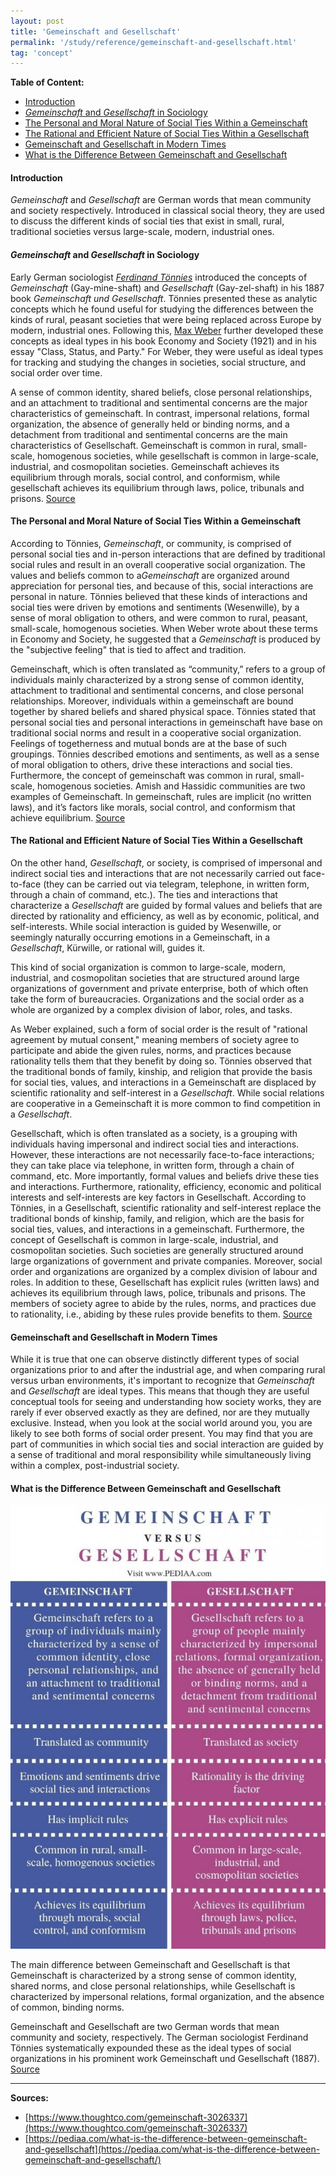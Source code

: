 ```yaml
---
layout: post
title: 'Gemeinschaft and Gesellschaft'
permalink: '/study/reference/gemeinschaft-and-gesellschaft.html'
tag: 'concept'
---
```

**Table of Content:**

- [Introduction](#introduction)
- [*Gemeinschaft* and *Gesellschaft* in Sociology](#gemeinschaft-and-gesellschaft-in-sociology)
- [The Personal and Moral Nature of Social Ties Within a Gemeinschaft](#the-personal-and-moral-nature-of-social-ties-within-a-gemeinschaft)
- [The Rational and Efficient Nature of Social Ties Within a Gesellschaft](#the-rational-and-efficient-nature-of-social-ties-within-a-gesellschaft)
- [Gemeinschaft and Gesellschaft in Modern Times](#gemeinschaft-and-gesellschaft-in-modern-times)
- [What is the Difference Between Gemeinschaft and Gesellschaft](#what-is-the-difference-between-gemeinschaft-and-gesellschaft)

#### Introduction

*Gemeinschaft* and *Gesellschaft* are German words that mean community and society respectively. Introduced in classical social theory, they are used to discuss the different kinds of social ties that exist in small, rural, traditional societies versus large-scale, modern, industrial ones.

#### *Gemeinschaft* and *Gesellschaft* in Sociology

Early German sociologist [*Ferdinand Tönnies*](/study/reference/people/ferdinand-tonnies.html) introduced the concepts of *Gemeinschaft* (Gay-mine-shaft) and *Gesellschaft* (Gay-zel-shaft) in his 1887 book *Gemeinschaft und Gesellschaft*. Tönnies presented these as analytic concepts which he found useful for studying the differences between the kinds of rural, peasant societies that were being replaced across Europe by modern, industrial ones. Following this, [Max Weber](/study/reference/people/max-weber.html) further developed these concepts as ideal types in his book Economy and Society (1921) and in his essay "Class, Status, and Party." For Weber, they were useful as ideal types for tracking and studying the changes in societies, social structure, and social order over time.

A sense of common identity, shared beliefs, close personal relationships, and an attachment to traditional and sentimental concerns are the major characteristics of gemeinschaft. In contrast, impersonal relations, formal organization, the absence of generally held or binding norms, and a detachment from traditional and sentimental concerns are the main characteristics of Gesellschaft. Gemeinschaft is common in rural, small-scale, homogenous societies, while gesellschaft is common in large-scale, industrial, and cosmopolitan societies. Gemeinschaft achieves its equilibrium through morals, social control, and conformism, while gesellschaft achieves its equilibrium through laws, police, tribunals and prisons. [Source](https://pediaa.com/what-is-the-difference-between-gemeinschaft-and-gesellschaft/)

#### The Personal and Moral Nature of Social Ties Within a Gemeinschaft 

According to Tönnies, *Gemeinschaft*, or community, is comprised of personal social ties and in-person interactions that are defined by traditional social rules and result in an overall cooperative social organization. The values and beliefs common to a *​Gemeinschaft* are organized around appreciation for personal ties, and because of this, social interactions are personal in nature. Tönnies believed that these kinds of interactions and social ties were driven by emotions and sentiments (Wesenwille), by a sense of moral obligation to others, and were common to rural, peasant, small-scale, homogenous societies. When Weber wrote about these terms in Economy and Society, he suggested that a *Gemeinschaft* is produced by the "subjective feeling" that is tied to affect and tradition.

Gemeinschaft, which is often translated as “community,” refers to a group of individuals mainly characterized by a strong sense of common identity, attachment to traditional and sentimental concerns, and close personal relationships. Moreover, individuals within a gemeinschaft are bound together by shared beliefs and shared physical space. Tönnies stated that personal social ties and personal interactions in gemeinschaft have base on traditional social norms and result in a cooperative social organization. Feelings of togetherness and mutual bonds are at the base of such groupings. Tönnies described emotions and sentiments, as well as a sense of moral obligation to others, drive these interactions and social ties. Furthermore, the concept of gemeinschaft was common in rural, small-scale, homogenous societies. Amish and Hassidic communities are two examples of Gemeinschaft. In gemeinschaft, rules are implicit (no written laws), and it’s factors like morals, social control, and conformism that achieve equilibrium. [Source](https://pediaa.com/what-is-the-difference-between-gemeinschaft-and-gesellschaft/)

#### The Rational and Efficient Nature of Social Ties Within a Gesellschaft

On the other hand, *Gesellschaft*, or society, is comprised of impersonal and indirect social ties and interactions that are not necessarily carried out face-to-face (they can be carried out via telegram, telephone, in written form, through a chain of command, etc.). The ties and interactions that characterize a *Gesellschaft* are guided by formal values and beliefs that are directed by rationality and efficiency, as well as by economic, political, and self-interests. While social interaction is guided by Wesenwille, or seemingly naturally occurring emotions in a Gemeinschaft, in a *Gesellschaft*, Kürwille, or rational will, guides it.

This kind of social organization is common to large-scale, modern, industrial, and cosmopolitan societies that are structured around large organizations of government and private enterprise, both of which often take the form of bureaucracies. Organizations and the social order as a whole are organized by a complex division of labor, roles, and tasks.

As Weber explained, such a form of social order is the result of "rational agreement by mutual consent," meaning members of society agree to participate and abide the given rules, norms, and practices because rationality tells them that they benefit by doing so. Tönnies observed that the traditional bonds of family, kinship, and religion that provide the basis for social ties, values, and interactions in a Gemeinschaft are displaced by scientific rationality and self-interest in a *Gesellschaft*. While social relations are cooperative in a Gemeinschaft it is more common to find competition in a *Gesellschaft*.

Gesellschaft, which is often translated as a society, is a grouping with individuals having impersonal and indirect social ties and interactions. However, these interactions are not necessarily face-to-face interactions; they can take place via telephone, in written form, through a chain of command, etc. More importantly, formal values and beliefs drive these ties and interactions. Furthermore, rationality, efficiency, economic and political interests and self-interests are key factors in Gesellschaft. According to Tönnies, in a Gesellschaft, scientific rationality and self-interest replace the traditional bonds of kinship, family, and religion, which are the basis for social ties, values, and interactions in a gemeinschaft. Furthermore, the concept of Gesellschaft is common in large-scale, industrial, and cosmopolitan societies. Such societies are generally structured around large organizations of government and private companies. Moreover, social order and organizations are organized by a complex division of labour and roles. In addition to these, Gesellschaft has explicit rules (written laws) and achieves its equilibrium through laws, police, tribunals and prisons. The members of society agree to abide by the rules, norms, and practices due to rationality, i.e., abiding by these rules provide benefits to them. [Source](https://pediaa.com/what-is-the-difference-between-gemeinschaft-and-gesellschaft/)

#### Gemeinschaft and Gesellschaft in Modern Times

While it is true that one can observe distinctly different types of social organizations prior to and after the industrial age, and when comparing rural versus urban environments, it's important to recognize that *Gemeinschaft* and *Gesellschaft* are ideal types. This means that though they are useful conceptual tools for seeing and understanding how society works, they are rarely if ever observed exactly as they are defined, nor are they mutually exclusive. Instead, when you look at the social world around you, you are likely to see both forms of social order present. You may find that you are part of communities in which social ties and social interaction are guided by a sense of traditional and moral responsibility while simultaneously living within a complex, post-industrial society.

#### What is the Difference Between Gemeinschaft and Gesellschaft

![](/assets/study/concept/difference-between-gemeinschaft-and-gesellschaft-comparison-summary.jpg)

The main difference between Gemeinschaft and Gesellschaft is that Gemeinschaft is characterized by a strong sense of common identity, shared norms, and close personal relationships, while Gesellschaft is characterized by impersonal relations, formal organization, and the absence of common, binding norms.

Gemeinschaft and Gesellschaft are two German words that mean community and society, respectively. The German sociologist Ferdinand Tönnies systematically expounded these as the ideal types of social organizations in his prominent work Gemeinschaft und Gesellschaft (1887). [Source](https://pediaa.com/what-is-the-difference-between-gemeinschaft-and-gesellschaft/)

----

**Sources:**
- [https://www.thoughtco.com/gemeinschaft-3026337](https://www.thoughtco.com/gemeinschaft-3026337)
- [https://pediaa.com/what-is-the-difference-between-gemeinschaft-and-gesellschaft](https://pediaa.com/what-is-the-difference-between-gemeinschaft-and-gesellschaft/)